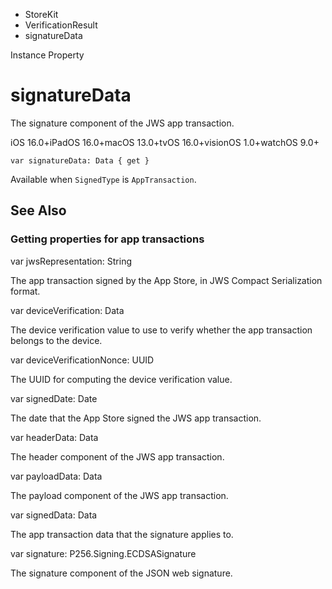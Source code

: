 

- StoreKit
- VerificationResult
-  signatureData 

Instance Property

# signatureData

The signature component of the JWS app transaction.

iOS 16.0+iPadOS 16.0+macOS 13.0+tvOS 16.0+visionOS 1.0+watchOS 9.0+

``` source
var signatureData: Data { get }
```

Available when `SignedType` is `AppTransaction`.

## See Also

### Getting properties for app transactions

var jwsRepresentation: String

The app transaction signed by the App Store, in JWS Compact Serialization format.

var deviceVerification: Data

The device verification value to use to verify whether the app transaction belongs to the device.

var deviceVerificationNonce: UUID

The UUID for computing the device verification value.

var signedDate: Date

The date that the App Store signed the JWS app transaction.

var headerData: Data

The header component of the JWS app transaction.

var payloadData: Data

The payload component of the JWS app transaction.

var signedData: Data

The app transaction data that the signature applies to.

var signature: P256.Signing.ECDSASignature

The signature component of the JSON web signature.

